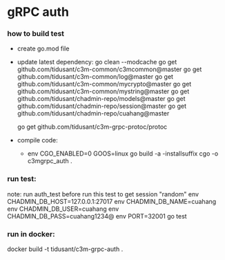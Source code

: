 # gRPC auth


### how to build test
- create go.mod file
- update latest dependency:
    go clean --modcache
    go get github.com/tidusant/c3m-common/c3mcommon@master
    go get github.com/tidusant/c3m-common/log@master
    go get github.com/tidusant/c3m-common/mycrypto@master
    go get github.com/tidusant/c3m-common/mystring@master
    go get github.com/tidusant/chadmin-repo/models@master
    go get github.com/tidusant/chadmin-repo/session@master
    go get github.com/tidusant/chadmin-repo/cuahang@master
    
    go get github.com/tidusant/c3m-grpc-protoc/protoc
- compile code:
    - env CGO_ENABLED=0 GOOS=linux go build -a -installsuffix cgo -o c3mgrpc_auth .
 
### run test:
note: run auth_test before run this test to get session "random"
env CHADMIN_DB_HOST=127.0.0.1:27017 env CHADMIN_DB_NAME=cuahang env CHADMIN_DB_USER=cuahang env CHADMIN_DB_PASS=cuahang1234@ env PORT=32001 go test


### run in docker:
docker build -t tidusant/c3m-grpc-auth .   